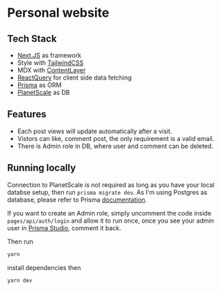 # Personal website

## Tech Stack
- [Next.JS](https://nextjs.org/) as framework
- Style with [TailwindCSS](https://tailwindcss.com/)
- MDX with [ContentLayer](https://github.com/contentlayerdev/contentlayer) 
- [ReactQuery](https://react-query.tanstack.com/) for client side data fetching
- [Prisma](https://www.prisma.io/) as ORM
- [PlanetScale](https://planetscale.com/) as DB

## Features
- Each post views will update automatically after a visit.
- Vistors can like, comment post, the only requirement is a valid email.
- There is Admin role in DB, where user and comment can be deleted.

## Running locally

Connection to PlanetScale is not required as long as you have your local databse setup, then run `prisma migrate dev`. As I'm using Postgres as database, please refer to Prisma [documentation](https://www.prisma.io/docs/getting-started/setup-prisma/start-from-scratch/relational-databases-typescript-postgres).

If you want to create an Admin role, simply uncomment the code inside `pages/api/auth/login` and allow it to run once, once you see your admin user in [Prisma Studio](https://www.prisma.io/studio), comment it back.

Then run 
```bash
yarn
``` 
install dependencies then

```bash
yarn dev
```